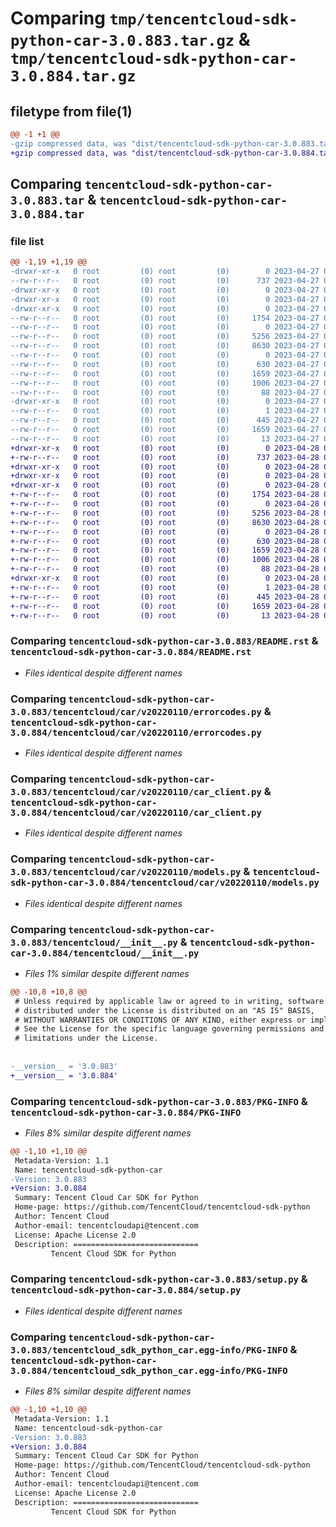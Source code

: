 # Comparing `tmp/tencentcloud-sdk-python-car-3.0.883.tar.gz` & `tmp/tencentcloud-sdk-python-car-3.0.884.tar.gz`

## filetype from file(1)

```diff
@@ -1 +1 @@
-gzip compressed data, was "dist/tencentcloud-sdk-python-car-3.0.883.tar", last modified: Thu Apr 27 00:19:29 2023, max compression
+gzip compressed data, was "dist/tencentcloud-sdk-python-car-3.0.884.tar", last modified: Fri Apr 28 02:06:57 2023, max compression
```

## Comparing `tencentcloud-sdk-python-car-3.0.883.tar` & `tencentcloud-sdk-python-car-3.0.884.tar`

### file list

```diff
@@ -1,19 +1,19 @@
-drwxr-xr-x   0 root         (0) root         (0)        0 2023-04-27 00:19:29.000000 tencentcloud-sdk-python-car-3.0.883/
--rw-r--r--   0 root         (0) root         (0)      737 2023-04-27 00:19:29.000000 tencentcloud-sdk-python-car-3.0.883/README.rst
-drwxr-xr-x   0 root         (0) root         (0)        0 2023-04-27 00:19:29.000000 tencentcloud-sdk-python-car-3.0.883/tencentcloud/
-drwxr-xr-x   0 root         (0) root         (0)        0 2023-04-27 00:19:29.000000 tencentcloud-sdk-python-car-3.0.883/tencentcloud/car/
-drwxr-xr-x   0 root         (0) root         (0)        0 2023-04-27 00:19:29.000000 tencentcloud-sdk-python-car-3.0.883/tencentcloud/car/v20220110/
--rw-r--r--   0 root         (0) root         (0)     1754 2023-04-27 00:19:29.000000 tencentcloud-sdk-python-car-3.0.883/tencentcloud/car/v20220110/errorcodes.py
--rw-r--r--   0 root         (0) root         (0)        0 2023-04-27 00:19:29.000000 tencentcloud-sdk-python-car-3.0.883/tencentcloud/car/v20220110/__init__.py
--rw-r--r--   0 root         (0) root         (0)     5256 2023-04-27 00:19:29.000000 tencentcloud-sdk-python-car-3.0.883/tencentcloud/car/v20220110/car_client.py
--rw-r--r--   0 root         (0) root         (0)     8630 2023-04-27 00:19:29.000000 tencentcloud-sdk-python-car-3.0.883/tencentcloud/car/v20220110/models.py
--rw-r--r--   0 root         (0) root         (0)        0 2023-04-27 00:19:29.000000 tencentcloud-sdk-python-car-3.0.883/tencentcloud/car/__init__.py
--rw-r--r--   0 root         (0) root         (0)      630 2023-04-27 00:19:29.000000 tencentcloud-sdk-python-car-3.0.883/tencentcloud/__init__.py
--rw-r--r--   0 root         (0) root         (0)     1659 2023-04-27 00:19:29.000000 tencentcloud-sdk-python-car-3.0.883/PKG-INFO
--rw-r--r--   0 root         (0) root         (0)     1006 2023-04-27 00:19:29.000000 tencentcloud-sdk-python-car-3.0.883/setup.py
--rw-r--r--   0 root         (0) root         (0)       88 2023-04-27 00:19:29.000000 tencentcloud-sdk-python-car-3.0.883/setup.cfg
-drwxr-xr-x   0 root         (0) root         (0)        0 2023-04-27 00:19:29.000000 tencentcloud-sdk-python-car-3.0.883/tencentcloud_sdk_python_car.egg-info/
--rw-r--r--   0 root         (0) root         (0)        1 2023-04-27 00:19:29.000000 tencentcloud-sdk-python-car-3.0.883/tencentcloud_sdk_python_car.egg-info/dependency_links.txt
--rw-r--r--   0 root         (0) root         (0)      445 2023-04-27 00:19:29.000000 tencentcloud-sdk-python-car-3.0.883/tencentcloud_sdk_python_car.egg-info/SOURCES.txt
--rw-r--r--   0 root         (0) root         (0)     1659 2023-04-27 00:19:29.000000 tencentcloud-sdk-python-car-3.0.883/tencentcloud_sdk_python_car.egg-info/PKG-INFO
--rw-r--r--   0 root         (0) root         (0)       13 2023-04-27 00:19:29.000000 tencentcloud-sdk-python-car-3.0.883/tencentcloud_sdk_python_car.egg-info/top_level.txt
+drwxr-xr-x   0 root         (0) root         (0)        0 2023-04-28 02:06:57.000000 tencentcloud-sdk-python-car-3.0.884/
+-rw-r--r--   0 root         (0) root         (0)      737 2023-04-28 02:06:57.000000 tencentcloud-sdk-python-car-3.0.884/README.rst
+drwxr-xr-x   0 root         (0) root         (0)        0 2023-04-28 02:06:57.000000 tencentcloud-sdk-python-car-3.0.884/tencentcloud/
+drwxr-xr-x   0 root         (0) root         (0)        0 2023-04-28 02:06:57.000000 tencentcloud-sdk-python-car-3.0.884/tencentcloud/car/
+drwxr-xr-x   0 root         (0) root         (0)        0 2023-04-28 02:06:57.000000 tencentcloud-sdk-python-car-3.0.884/tencentcloud/car/v20220110/
+-rw-r--r--   0 root         (0) root         (0)     1754 2023-04-28 02:06:57.000000 tencentcloud-sdk-python-car-3.0.884/tencentcloud/car/v20220110/errorcodes.py
+-rw-r--r--   0 root         (0) root         (0)        0 2023-04-28 02:06:57.000000 tencentcloud-sdk-python-car-3.0.884/tencentcloud/car/v20220110/__init__.py
+-rw-r--r--   0 root         (0) root         (0)     5256 2023-04-28 02:06:57.000000 tencentcloud-sdk-python-car-3.0.884/tencentcloud/car/v20220110/car_client.py
+-rw-r--r--   0 root         (0) root         (0)     8630 2023-04-28 02:06:57.000000 tencentcloud-sdk-python-car-3.0.884/tencentcloud/car/v20220110/models.py
+-rw-r--r--   0 root         (0) root         (0)        0 2023-04-28 02:06:57.000000 tencentcloud-sdk-python-car-3.0.884/tencentcloud/car/__init__.py
+-rw-r--r--   0 root         (0) root         (0)      630 2023-04-28 02:06:57.000000 tencentcloud-sdk-python-car-3.0.884/tencentcloud/__init__.py
+-rw-r--r--   0 root         (0) root         (0)     1659 2023-04-28 02:06:57.000000 tencentcloud-sdk-python-car-3.0.884/PKG-INFO
+-rw-r--r--   0 root         (0) root         (0)     1006 2023-04-28 02:06:57.000000 tencentcloud-sdk-python-car-3.0.884/setup.py
+-rw-r--r--   0 root         (0) root         (0)       88 2023-04-28 02:06:57.000000 tencentcloud-sdk-python-car-3.0.884/setup.cfg
+drwxr-xr-x   0 root         (0) root         (0)        0 2023-04-28 02:06:57.000000 tencentcloud-sdk-python-car-3.0.884/tencentcloud_sdk_python_car.egg-info/
+-rw-r--r--   0 root         (0) root         (0)        1 2023-04-28 02:06:57.000000 tencentcloud-sdk-python-car-3.0.884/tencentcloud_sdk_python_car.egg-info/dependency_links.txt
+-rw-r--r--   0 root         (0) root         (0)      445 2023-04-28 02:06:57.000000 tencentcloud-sdk-python-car-3.0.884/tencentcloud_sdk_python_car.egg-info/SOURCES.txt
+-rw-r--r--   0 root         (0) root         (0)     1659 2023-04-28 02:06:57.000000 tencentcloud-sdk-python-car-3.0.884/tencentcloud_sdk_python_car.egg-info/PKG-INFO
+-rw-r--r--   0 root         (0) root         (0)       13 2023-04-28 02:06:57.000000 tencentcloud-sdk-python-car-3.0.884/tencentcloud_sdk_python_car.egg-info/top_level.txt
```

### Comparing `tencentcloud-sdk-python-car-3.0.883/README.rst` & `tencentcloud-sdk-python-car-3.0.884/README.rst`

 * *Files identical despite different names*

### Comparing `tencentcloud-sdk-python-car-3.0.883/tencentcloud/car/v20220110/errorcodes.py` & `tencentcloud-sdk-python-car-3.0.884/tencentcloud/car/v20220110/errorcodes.py`

 * *Files identical despite different names*

### Comparing `tencentcloud-sdk-python-car-3.0.883/tencentcloud/car/v20220110/car_client.py` & `tencentcloud-sdk-python-car-3.0.884/tencentcloud/car/v20220110/car_client.py`

 * *Files identical despite different names*

### Comparing `tencentcloud-sdk-python-car-3.0.883/tencentcloud/car/v20220110/models.py` & `tencentcloud-sdk-python-car-3.0.884/tencentcloud/car/v20220110/models.py`

 * *Files identical despite different names*

### Comparing `tencentcloud-sdk-python-car-3.0.883/tencentcloud/__init__.py` & `tencentcloud-sdk-python-car-3.0.884/tencentcloud/__init__.py`

 * *Files 1% similar despite different names*

```diff
@@ -10,8 +10,8 @@
 # Unless required by applicable law or agreed to in writing, software
 # distributed under the License is distributed on an "AS IS" BASIS,
 # WITHOUT WARRANTIES OR CONDITIONS OF ANY KIND, either express or implied.
 # See the License for the specific language governing permissions and
 # limitations under the License.
 
 
-__version__ = '3.0.883'
+__version__ = '3.0.884'
```

### Comparing `tencentcloud-sdk-python-car-3.0.883/PKG-INFO` & `tencentcloud-sdk-python-car-3.0.884/PKG-INFO`

 * *Files 8% similar despite different names*

```diff
@@ -1,10 +1,10 @@
 Metadata-Version: 1.1
 Name: tencentcloud-sdk-python-car
-Version: 3.0.883
+Version: 3.0.884
 Summary: Tencent Cloud Car SDK for Python
 Home-page: https://github.com/TencentCloud/tencentcloud-sdk-python
 Author: Tencent Cloud
 Author-email: tencentcloudapi@tencent.com
 License: Apache License 2.0
 Description: ============================
         Tencent Cloud SDK for Python
```

### Comparing `tencentcloud-sdk-python-car-3.0.883/setup.py` & `tencentcloud-sdk-python-car-3.0.884/setup.py`

 * *Files identical despite different names*

### Comparing `tencentcloud-sdk-python-car-3.0.883/tencentcloud_sdk_python_car.egg-info/PKG-INFO` & `tencentcloud-sdk-python-car-3.0.884/tencentcloud_sdk_python_car.egg-info/PKG-INFO`

 * *Files 8% similar despite different names*

```diff
@@ -1,10 +1,10 @@
 Metadata-Version: 1.1
 Name: tencentcloud-sdk-python-car
-Version: 3.0.883
+Version: 3.0.884
 Summary: Tencent Cloud Car SDK for Python
 Home-page: https://github.com/TencentCloud/tencentcloud-sdk-python
 Author: Tencent Cloud
 Author-email: tencentcloudapi@tencent.com
 License: Apache License 2.0
 Description: ============================
         Tencent Cloud SDK for Python
```

